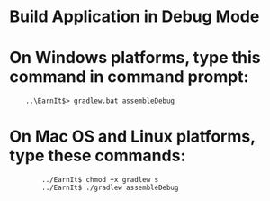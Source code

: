 Build Application in Debug Mode
==================================



# On Windows platforms, type this command in command prompt:

		..\EarnIt$> gradlew.bat assembleDebug

		
		
		
# On Mac OS and Linux platforms, type these commands:

			../EarnIt$ chmod +x gradlew s
			../EarnIt$ ./gradlew assembleDebug

